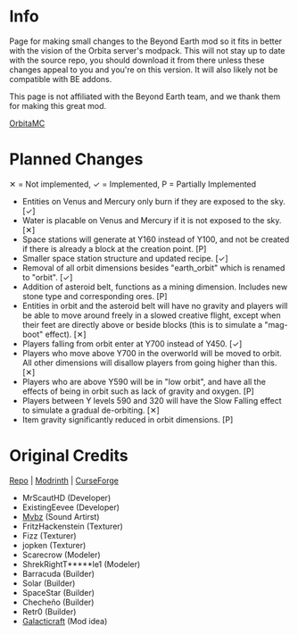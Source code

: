# Info #
Page for making small changes to the Beyond Earth mod so it fits in better with the vision of the Orbita server's modpack. This will not stay up to date with the source repo, you should download it from there unless these changes appeal to you and you're on this version. It will also likely not be compatible with BE addons. 

This page is not affiliated with the Beyond Earth team, and we thank them for making this great mod.

<a href="https://orbita.renovamenia.com">OrbitaMC</a>

# Planned Changes #
✕ = Not implemented, ✓ = Implemented, P = Partially Implemented
* Entities on Venus and Mercury only burn if they are exposed to the sky. [✓]
* Water is placable on Venus and Mercury if it is not exposed to the sky. [✕]
* Space stations will generate at Y160 instead of Y100, and not be created if there is already a block at the creation point. [P]
* Smaller space station structure and updated recipe. [✓]
* Removal of all orbit dimensions besides "earth_orbit" which is renamed to "orbit". [✓]
* Addition of asteroid belt, functions as a mining dimension. Includes new stone type and corresponding ores. [P]
* Entities in orbit and the asteroid belt will have no gravity and players will be able to move around freely in a slowed creative flight, except when their feet are directly above or beside blocks (this is to simulate a "mag-boot" effect). [✕]
* Players falling from orbit enter at Y700 instead of Y450. [✓]
* Players who move above Y700 in the overworld will be moved to orbit. All other dimensions will disallow players from going higher than this. [✕]
* Players who are above Y590 will be in "low orbit", and have all the effects of being in orbit such as lack of gravity and oxygen. [P]
* Players between Y levels 590 and 320 will have the Slow Falling effect to simulate a gradual de-orbiting. [✕]
* Item gravity significantly reduced in orbit dimensions. [P]

# Original Credits #
<a href="https://github.com/MrScautHD/Beyond-Earth">Repo</a> | <a href="https://modrinth.com/mod/beyond-earth">Modrinth</a> | <a href="https://www.curseforge.com/minecraft/mc-mods/beyond-earth">CurseForge</a>

  * MrScautHD (Developer)
  * ExistingEevee (Developer)
  * [Mvbz](https://www.youtube.com/channel/UC2e-rv7O4zYaKfRfhsuDeow/videos) (Sound Artirst)
  * FritzHackenstein (Texturer)
  * Fizz (Texturer)
  * jopken (Texturer)
  * Scarecrow (Modeler)
  * ShrekRightT*****le1 (Modeler)
  * Barracuda (Builder)
  * Solar (Builder)
  * SpaceStar (Builder)
  * Checheño (Builder)
  * Retr0 (Builder)
  * [Galacticraft](https://www.curseforge.com/minecraft/mc-mods/galacticraft-legacy) (Mod idea)
